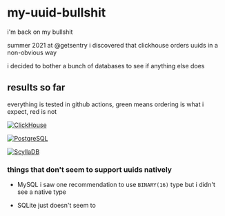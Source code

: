 # my-uuid-bullshit

i'm back on my bullshit

summer 2021 at @getsentry i discovered that clickhouse orders uuids in a non-obvious way

i decided to bother a bunch of databases to see if anything else does

## results so far

everything is tested in github actions, green means ordering is what i expect, red is not

[![ClickHouse](https://github.com/Michcioperz/my-uuid-bullshit/actions/workflows/clickhouse.yaml/badge.svg?branch=main)](https://github.com/Michcioperz/my-uuid-bullshit/actions/workflows/clickhouse.yaml)

[![PostgreSQL](https://github.com/Michcioperz/my-uuid-bullshit/actions/workflows/postgresql.yaml/badge.svg?branch=main)](https://github.com/Michcioperz/my-uuid-bullshit/actions/workflows/postgresql.yaml)

[![ScyllaDB](https://github.com/Michcioperz/my-uuid-bullshit/actions/workflows/scylla.yaml/badge.svg?branch=main)](https://github.com/Michcioperz/my-uuid-bullshit/actions/workflows/scylla.yaml)

### things that don't seem to support uuids natively

- MySQL i saw one recommendation to use `BINARY(16)` type but i didn't see a native type

- SQLite just doesn't seem to

